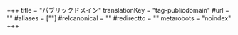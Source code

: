 +++
title = "パブリックドメイン"
translationKey = "tag-publicdomain"
#url = ""
#aliases = [""]
#relcanonical = ""
#redirectto = ""
metarobots = "noindex"
+++
